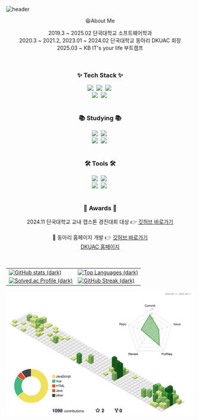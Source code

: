 ![header](https://capsule-render.vercel.app/api?type=waving&color=0:87CEEB,100:00BFFF&height=250&section=header&text=Welcome%20to%20Seonghoon's%20GitHub&fontSize=50&fontAlign=50&fontAlignY=35&fontColor=ffffff&animation=fadeIn)
<br>
<div align="center">
  😆About Me
  
  <br>
  
  2019.3 ~ 2025.02 단국대학교 소프트웨어학과 <br>
  2020.3 ~ 2021.2, 2023.01 ~ 2024.02 단국대학교 동아리 DKUAC 회장 <br>
  2025.03 ~ KB IT's your life 부트캠프
</div>

<br>

<!--내용 부분-->
<h3 align="center">✨ Tech Stack ✨</h3>
<div align="center">
  <img src="https://img.shields.io/badge/react-20232a.svg?style=for-the-badge&logo=react&logoColor=61DAFB" />&nbsp
  <img src="https://img.shields.io/badge/javascript-F7DF1E.svg?style=for-the-badge&logo=javascript&logoColor=20232a" />&nbsp
  <img src="https://img.shields.io/badge/html5-E34F26.svg?style=for-the-badge&logo=html5&logoColor=white" />&nbsp
</div>

<div align="center">
  <img src="https://img.shields.io/badge/css3-1572B6.svg?style=for-the-badge&logo=css3&logoColor=white" />&nbsp
  <img src="https://img.shields.io/badge/react%20native-20232a.svg?style=for-the-badge&logo=react%20native&logoColor=61DAFB" />&nbsp
</div>

<br>

<h3 align="center">📚 Studying 📚</h3>
<div align="center">
  <img src="https://img.shields.io/badge/typescript-007ACC.svg?style=for-the-badge&logo=typescript&logoColor=white" />&nbsp
  <img src="https://img.shields.io/badge/Python-3776AB?style=for-the-badge&logo=python&logoColor=white" />&nbsp
</div>
<div align="center">
  <img src="https://img.shields.io/badge/vue.js-4FC08D.svg?style=for-the-badge&logo=vue.js&logoColor=white" />&nbsp
  <img src="https://img.shields.io/badge/node.js-339933.svg?style=for-the-badge&logo=node.js&logoColor=white" />&nbsp
</div>

<br>

<h3 align="center">🛠 Tools 🛠</h3>
<div align="center">
  <img src="https://img.shields.io/badge/git-F05033.svg?style=for-the-badge&logo=git&logoColor=white" />&nbsp
  <img src="https://img.shields.io/badge/github-181717.svg?style=for-the-badge&logo=github&logoColor=white" />&nbsp
</div>

<div align="center">
  <img src="https://img.shields.io/badge/Notion-0f172a.svg?style=for-the-badge&logo=notion&logoColor=white" />&nbsp
  <img src="https://img.shields.io/badge/figma-F24E1E.svg?style=for-the-badge&logo=figma&logoColor=white" />&nbsp
</div>

<br>

<h3 align="center">🏅 Awards 🏅</h3>
<div align="center">
  2024.11 단국대학교 교내 캡스톤 경진대회 대상 👉 
  <a href="https://github.com/Hiking-Planner" target="_blank"><u>깃허브 바로가기</u></a>
</div>

<br>

<div align="center">
  🏢 동아리 홈페이지 개발 👉 
  <a href="https://github.com/DKUAC" target="_blank"><u>깃허브 바로가기</u></a><br>
  <a href="https://dkuac.co.kr" target="_blank"><u>DKUAC 홈페이지</u></a>
</div>
<br>
<br>

<!-- 2x2 그리드 -->
<table align="center">
  <tr>
    <td>
      <a href="https://github.com/seonghoon1201/github-readme-stats">
        <img
          src="https://github-readme-stats.vercel.app/api?username=seonghoon1201&show_icons=true&hide_border=true&theme=dark&bg_color=00000000"
          width="420"
          alt="GitHub stats (dark)"
        />
      </a>
    </td>
    <td>
      <a href="https://github.com/seonghoon1201/github-readme-stats">
        <img
          src="https://github-readme-stats.vercel.app/api/top-langs/?username=seonghoon1201&layout=compact&hide_border=true&theme=dark&bg_color=00000000"
          width="420"
          alt="Top Languages (dark)"
        />
      </a>
    </td>
  </tr>
  <tr>
    <td>
      <a href="https://solved.ac/hooni7007" target="_blank">
        <img
          src="https://mazassumnida.wtf/api/v2/generate_badge?boj=hooni7007&theme=dark"
          width="420"
          alt="Solved.ac Profile (dark)"
        />
      </a>
    </td>
    <td>
      <a href="https://git.io/streak-stats">
        <img
          src="https://streak-stats.demolab.com?user=seonghoon1201&hide_border=true&theme=dark&background=00000000"
          width="420"
          alt="GitHub Streak (dark)"
        />
      </a>
    </td>
  </tr>
</table>

![](./profile-3d-contrib/profile-green-animate.svg)

